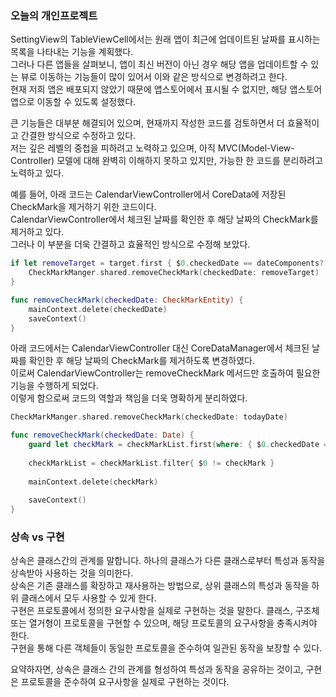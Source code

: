 ### 오늘의 개인프로젝트

SettingView의 TableViewCell에서는 원래 앱이 최근에 업데이트된 날짜를 표시하는 목록을 나타내는 기능을 계획했다.<br>
그러나 다른 앱들을 살펴보니, 앱이 최신 버전이 아닌 경우 해당 앱을 업데이트할 수 있는 뷰로 이동하는 기능들이 많이 있어서 이와 같은 방식으로 변경하려고 한다.<br>
현재 저희 앱은 배포되지 않았기 때문에 앱스토어에서 표시될 수 없지만, 해당 앱스토어 앱으로 이동할 수 있도록 설정했다.<br>

큰 기능들은 대부분 해결되어 있으며, 현재까지 작성한 코드를 검토하면서 더 효율적이고 간결한 방식으로 수정하고 있다.<br>
저는 깊은 레벨의 중첩을 피하려고 노력하고 있으며, 아직 MVC(Model-View-Controller) 모델에 대해 완벽히 이해하지 못하고 있지만, 가능한 한 코드를 분리하려고 노력하고 있다.<br>

예를 들어, 아래 코드는 CalendarViewController에서 CoreData에 저장된 CheckMark을 제거하기 위한 코드이다.<br>
CalendarViewController에서 체크된 날짜를 확인한 후 해당 날짜의 CheckMark를 제거하고 있다.<br>
그러나 이 부분을 더욱 간결하고 효율적인 방식으로 수정해 보았다.<br>

```swift
if let removeTarget = target.first { $0.checkedDate == dateComponents?.date } {
    CheckMarkManger.shared.removeCheckMark(checkedDate: removeTarget)
}

func removeCheckMark(checkedDate: CheckMarkEntity) {
    mainContext.delete(checkedDate)
    saveContext()
}
```
아래 코드에서는 CalendarViewController 대신 CoreDataManager에서 체크된 날짜를 확인한 후 해당 날짜의 CheckMark를 제거하도록 변경하였다.<br>
이로써 CalendarViewController는 removeCheckMark 메서드만 호출하여 필요한 기능을 수행하게 되었다.<br>
이렇게 함으로써 코드의 역할과 책임을 더욱 명확하게 분리하였다.<br>
```swift
CheckMarkManger.shared.removeCheckMark(checkedDate: todayDate)

func removeCheckMark(checkedDate: Date) {
    guard let checkMark = checkMarkList.first(where: { $0.checkedDate == checkedDate }) else { return }
    
    checkMarkList = checkMarkList.filter{ $0 != checkMark }
    
    mainContext.delete(checkMark)
    
    saveContext()
}
```

### 상속 vs 구현
상속은 클래스간의 관계를 말합니다. 하나의 클래스가 다른 클래스로부터 특성과 동작을 상속받아 사용하는 것을 의미한다.<br>
상속은 기존 클래스를 확장하고 재사용하는 방법으로, 상위 클래스의 특성과 동작을 하위 클래스에서 모두 사용할 수 있게 한다.<br>
구현은 프로토콜에서 정의한 요구사항을 실제로 구현하는 것을 말한다. 클래스, 구조체 또는 열거형이 프로토콜을 구현할 수 있으며, 해당 프로토콜의 요구사항을 충족시켜야 한다.<br>
구현을 통해 다른 객체들이 동일한 프로토콜을 준수하여 일관된 동작을 보장할 수 있다.<br>

요약하자면, 상속은 클래스 간의 관계를 형성하여 특성과 동작을 공유하는 것이고, 구현은 프로토콜을 준수하여 요구사항을 실제로 구현하는 것이다.<br>


